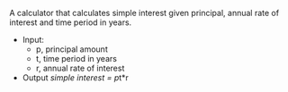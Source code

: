 A calculator that calculates simple interest given principal, annual rate of interest and time period in years.

* Input:
  * p, principal amount
  * t, time period in years
  * r, annual rate of interest
* Output
   *simple interest = p*t*r

